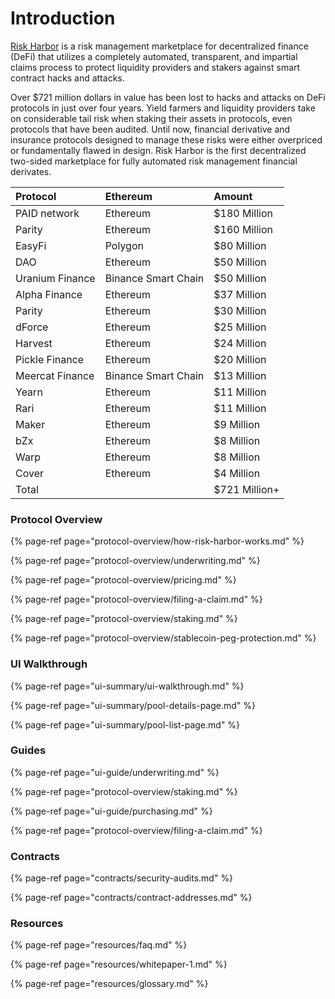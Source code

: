 # Introduction

[Risk Harbor](https://www.riskharbor.com/) is a risk management marketplace for decentralized finance \(DeFi\) that utilizes a completely automated, transparent, and impartial claims process to protect liquidity providers and stakers against smart contract hacks and attacks.

Over $721 million dollars in value has been lost to hacks and attacks on DeFi protocols in just over four years. Yield farmers and liquidity providers take on considerable tail risk when staking their assets in protocols, even protocols that have been audited. Until now, financial derivative and insurance protocols designed to manage these risks were either overpriced or fundamentally flawed in design. Risk Harbor is the first decentralized two-sided marketplace for fully automated risk management financial derivates.

| Protocol | Ethereum | Amount |
| :--- | :--- | :--- |
| PAID network | Ethereum | $180 Million |
| Parity | Ethereum | $160 Million |
| EasyFi | Polygon | $80 Million |
| DAO | Ethereum | $50 Million |
| Uranium Finance | Binance Smart Chain | $50 Million |
| Alpha Finance | Ethereum | $37 Million |
| Parity | Ethereum | $30 Million |
| dForce | Ethereum | $25 Million |
| Harvest | Ethereum | $24 Million |
| Pickle Finance | Ethereum | $20 Million |
| Meercat Finance | Binance Smart Chain | $13 Million |
| Yearn | Ethereum | $11 Million |
| Rari | Ethereum | $11 Million |
| Maker | Ethereum | $9 Million |
| bZx | Ethereum | $8 Million |
| Warp | Ethereum | $8 Million |
| Cover | Ethereum | $4 Million |
| Total |   | $721 Million+ |

### Protocol Overview

{% page-ref page="protocol-overview/how-risk-harbor-works.md" %}

{% page-ref page="protocol-overview/underwriting.md" %}

{% page-ref page="protocol-overview/pricing.md" %}

{% page-ref page="protocol-overview/filing-a-claim.md" %}

{% page-ref page="protocol-overview/staking.md" %}

{% page-ref page="protocol-overview/stablecoin-peg-protection.md" %}

### UI Walkthrough

{% page-ref page="ui-summary/ui-walkthrough.md" %}

{% page-ref page="ui-summary/pool-details-page.md" %}

{% page-ref page="ui-summary/pool-list-page.md" %}

### Guides

{% page-ref page="ui-guide/underwriting.md" %}

{% page-ref page="protocol-overview/staking.md" %}

{% page-ref page="ui-guide/purchasing.md" %}

{% page-ref page="protocol-overview/filing-a-claim.md" %}

### Contracts

{% page-ref page="contracts/security-audits.md" %}

{% page-ref page="contracts/contract-addresses.md" %}

### Resources

{% page-ref page="resources/faq.md" %}

{% page-ref page="resources/whitepaper-1.md" %}

{% page-ref page="resources/glossary.md" %}

